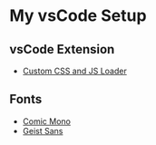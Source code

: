 # My vsCode Setup

## vsCode Extension

-  [Custom CSS and JS Loader](https://marketplace.visualstudio.com/items?itemName=be5invis.vscode-custom-css)

## Fonts 

- [Comic Mono]()
- [Geist Sans](https://vercel.com/font)